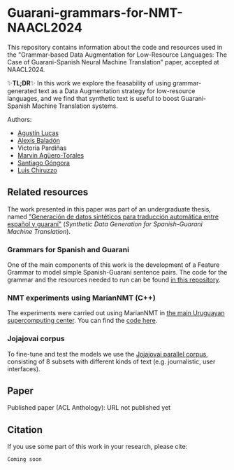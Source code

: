 # Guarani-grammars-for-NMT-NAACL2024
This repository contains information about the code and resources used in the "Grammar-based Data Augmentation for Low-Resource Languages: The Case of Guarani-Spanish Neural Machine Translation" paper, accepted at NAACL2024.

✨**TL;DR**✨ In this work we explore the feasability of using grammar-generated text as a Data Augmentation strategy for low-resource languages, and we find that synthetic text is useful to boost Guarani-Spanish Machine Translation systems.

Authors:
- [Agustín Lucas](https://www.researchgate.net/profile/Agustin-Lucas-2)
- [Alexis Baladón](https://www.researchgate.net/profile/Alexis-Baladon)
- Victoria Pardiñas
- [Marvin Agüero-Torales](https://scholar.google.com/citations?user=JqrU3FUAAAAJ)
- [Santiago Góngora](https://scholar.google.com/citations?user=p1lKpmYAAAAJ)
- [Luis Chiruzzo](https://scholar.google.com/citations?user=C7c4uCsAAAAJ)

## Related resources

The work presented in this paper was part of an undergraduate thesis, named ["Generación de datos sintéticos para traducción automática entre español y guaraní"](https://hdl.handle.net/20.500.12008/42425) (*Synthetic Data Generation for Spanish-Guarani Machine Translation*).

### Grammars for Spanish and Guarani

One of the main components of this work is the development of a Feature Grammar to model simple Spanish-Guarani sentence pairs. The code for the grammar and the resources needed to run can be found [in this repository](https://github.com/baladon-lucas-pardinas/SyntaxGrammar-es-gn).

### NMT experiments using MarianNMT (C++)

The experiments were carried out using MarianNMT in [the main Uruguayan supercomputing center](https://cluster.uy/). You can find the [code here](https://github.com/baladon-lucas-pardinas/NMT-Translation-gn-es).

### Jojajovai corpus

To fine-tune and test the models we use the [Jojajovai parallel corpus](https://aclanthology.org/2022.lrec-1.226/), consisting of 8 subsets with different kinds of text (e.g. journalistic, user interfaces).

## Paper

Published paper (ACL Anthology): URL not published yet

## Citation

If you use some part of this work in your research, please cite:

```
Coming soon

```

